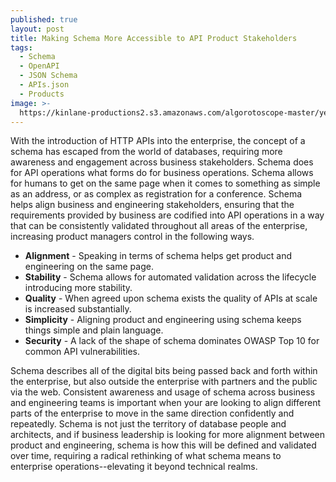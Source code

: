 ```yaml
---
published: true
layout: post
title: Making Schema More Accessible to API Product Stakeholders
tags:
  - Schema
  - OpenAPI
  - JSON Schema
  - APIs.json
  - Products
image: >-
  https://kinlane-productions2.s3.amazonaws.com/algorotoscope-master/yellow-journalism-sailboat-under-bay-bridge.jpeg
---
```

With the introduction of HTTP APIs into the enterprise, the concept of a schema has escaped from the world of databases, requiring more awareness and engagement across business stakeholders. Schema does for API operations what forms do for business operations. Schema allows for humans to get on the same page when it comes to something as simple as an address, or as complex as registration for a conference. Schema helps align business and engineering stakeholders, ensuring that the requirements provided by business are codified into API operations in a way that can be consistently validated throughout all areas of the enterprise, increasing product managers control in the following ways.

- **Alignment** - Speaking in terms of schema helps get product and engineering on the same page.
- **Stability** - Schema allows for automated validation across the lifecycle introducing more stability.
- **Quality** - When agreed upon schema exists the quality of APIs at scale is increased substantially.
- **Simplicity** - Aligning product and engineering using schema keeps things simple and plain language.
- **Security** - A lack of the shape of schema dominates OWASP Top 10 for common API vulnerabilities.

Schema describes all of the digital bits being passed back and forth within the enterprise, but also outside the enterprise with partners and the public via the web. Consistent awareness and usage of schema across business and engineering teams is important when your are looking to align different parts of the enterprise to move in the same direction confidently and repeatedly. Schema is not just the territory of database people and architects, and if business leadership is looking for more alignment between product and engineering, schema is how this will be defined and validated over time, requiring a radical rethinking of what schema means to enterprise operations--elevating it beyond technical realms.


